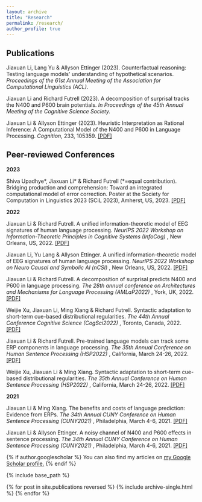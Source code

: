 ```yaml
---
layout: archive
title: "Research"
permalink: /research/
author_profile: true
---
```


<h2> Publications </h2>
<p> Jiaxuan Li, Lang Yu & Allyson Ettinger (2023). Counterfactual reasoning: Testing language models' understanding of hypothetical scenarios. <i> Proceedings of the 61st Annual Meeting of the Association for Computational Linguistics (ACL).</i> </p>
<p> Jiaxuan Li and Richard Futrell (2023). A decomposition of surprisal tracks the N400 and P600 brain potentials. <i> In Proceedings of the 45th Annual Meeting of the Cognitive Science Society.</i> </p>
<p> Jiaxuan Li & Allyson Ettinger (2023). Heuristic Interpretation as Rational Inference: A Computational Model of the N400 and P600 in Language Processing. <i> Cognition, </i> 233, 105359. <a href= "https://authors.elsevier.com/sd/article/S0010-0277(22)00348-1">[PDF]</a> </p>

<h2> Peer-reviewed Conferences </h2>
<p> <b> 2023 </b> </p>
<p> Shiva Upadhye*, Jiaxuan Li* & Richard Futrell (*=equal contribution). Bridging production and comprehension: Toward an integrated computational model of error correction. Poster at the Society for Computation in Linguistics 2023 (SCiL 2023), Amherst, US, 2023. <a href = "https://github.com/goldengua/goldengua.github.io/blob/master/files/SCiL_2023_Error_Monitor.pdf"> [PDF] </a> </p>

<p> <b> 2022 </b> </p>
<p> Jiaxuan Li & Richard Futrell. A unified information-theoretic model of EEG signatures of human language processing. <i> NeurIPS 2022 Workshop on Information-Theoretic Principles in Cognitive Systems (InfoCog) </i>, New Orleans, US, 2022. <a href = "https://openreview.net/pdf?id=fYzwjX_XC0C"> [PDF] </a> </p>

<p> Jiaxuan Li, Yu Lang & Allyson Ettinger. A unified information-theoretic model of EEG signatures of human language processing. <i> NeurIPS 2022 Workshop on Neuro Causal and Symbolic AI (nCSI) </i>, New Orleans, US, 2022. <a href = "https://arxiv.org/abs/2212.03278"> [PDF] </a> </p>

<p> Jiaxuan Li & Richard Futrell. A decomposition of surprisal predicts N400 and P600 in language processing. <i> The 28th annual conference on Architectures and Mechanisms for Language Processing (AMLaP2022) </i>, York, UK, 2022. <a href = "https://github.com/goldengua/goldengua.github.io/blob/master/files/amlap_2022_surprisal_decomposition.pdf"> [PDF] </a> </p>

<p> Weijie Xu, Jiaxuan Li, Ming Xiang & Richard Futrell. Syntactic adaptation to short-term cue-based distributional regularities. <i> The 44th Annual Conference Cognitive Science (CogSci2022) </i>, Toronto, Canada, 2022. <a href = "https://escholarship.org/uc/item/78s4n46f"> [PDF] </a> </p>

<p> Jiaxuan Li & Richard Futrell. Pre-trained language models can track some ERP components in language processing. <i> The 35th Annual Conference on Human Sentence Processing (HSP2022) </i>, California, March 24-26, 2022. <a href = "https://github.com/goldengua/goldengua.github.io/blob/master/files/hsp_2022_LM_PNP.pdf"> [PDF] </a> </p>

<p> Weijie Xu, Jiaxuan Li & Ming Xiang. Syntactic adaptation to short-term cue-based distributional regularities. <i> The 35th Annual Conference on Human Sentence Processing (HSP2022) </i>, California, March 24-26, 2022. <a href = "https://github.com/goldengua/goldengua.github.io/blob/master/files/hsp_2022_SynAdapt.pdf"> [PDF] </a> </p>

<p> <b> 2021 </b> </p>
<p> Jiaxuan Li & Ming Xiang. The benefits and costs of language prediction: Evidence from ERPs. <i> The 34th Annual CUNY Conference on Human Sentence Processing (CUNY2021) </i>, Philadelphia, March 4-6, 2021. <a href = "https://github.com/goldengua/goldengua.github.io/blob/master/files/cuny_2021_classifier.pdf"> [PDF] </a> </p>

<p> Jiaxuan Li & Allyson Ettinger. A noisy channel of N400 and P600 effects in sentence processing. <i> The 34th Annual CUNY Conference on Human Sentence Processing (CUNY2021) </i>, Philadelphia, March 4-6, 2021. <a href = "https://github.com/goldengua/goldengua.github.io/blob/master/files/cuny_2021_noisy_channel.pdf"> [PDF] </a> </p>


{% if author.googlescholar %}
  You can also find my articles on <u><a href="{{author.googlescholar}}">my Google Scholar profile</a>.</u>
{% endif %}

{% include base_path %}

{% for post in site.publications reversed %}
  {% include archive-single.html %}
{% endfor %}



